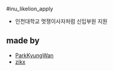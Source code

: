 #inu_likelion_apply
- 인천대학교 멋쟁이사자처럼 신입부원 지원
## made by
- [ParkKyungWan](https://github.com/parkKyungWan)
- [zikx](https://github.com/Zikx)